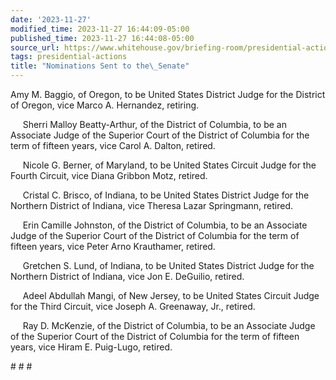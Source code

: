 ```yaml
---
date: '2023-11-27'
modified_time: 2023-11-27 16:44:09-05:00
published_time: 2023-11-27 16:44:08-05:00
source_url: https://www.whitehouse.gov/briefing-room/presidential-actions/2023/11/27/nominations-sent-to-the-senate-130/
tags: presidential-actions
title: "Nominations Sent to the\_Senate"
---
```

 
Amy M. Baggio, of Oregon, to be United States District Judge for the
District of Oregon, vice Marco A. Hernandez, retiring.

     Sherri Malloy Beatty-Arthur, of the District of Columbia, to be an
Associate Judge of the Superior Court of the District of Columbia for
the term of fifteen years, vice Carol A. Dalton, retired.

     Nicole G. Berner, of Maryland, to be United States Circuit Judge
for the Fourth Circuit, vice Diana Gribbon Motz, retired.

     Cristal C. Brisco, of Indiana, to be United States District Judge
for the Northern District of Indiana, vice Theresa Lazar Springmann,
retired.

     Erin Camille Johnston, of the District of Columbia, to be an
Associate Judge of the Superior Court of the District of Columbia for
the term of fifteen years, vice Peter Arno Krauthamer, retired.

     Gretchen S. Lund, of Indiana, to be United States District Judge
for the Northern District of Indiana, vice Jon E. DeGuilio, retired.

     Adeel Abdullah Mangi, of New Jersey, to be United States Circuit
Judge for the Third Circuit, vice Joseph A. Greenaway, Jr., retired.

     Ray D. McKenzie, of the District of Columbia, to be an Associate
Judge of the Superior Court of the District of Columbia for the term of
fifteen years, vice Hiram E. Puig-Lugo, retired.

\# \# \#
